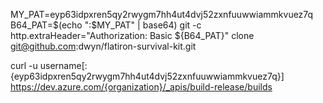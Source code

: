 MY_PAT=eyp63idpxren5qy2rwygm7hh4ut4dvj52zxnfuuwwiammkvuez7q
B64_PAT=$(echo ":$MY_PAT" | base64)
git -c http.extraHeader="Authorization: Basic ${B64_PAT}" clone git@github.com:dwyn/flatiron-survival-kit.git

curl -u username[:{eyp63idpxren5qy2rwygm7hh4ut4dvj52zxnfuuwwiammkvuez7q}] https://dev.azure.com/{organization}/_apis/build-release/builds